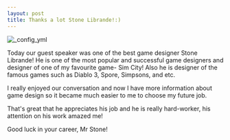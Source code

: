 ```yaml
---
layout: post
title: Thanks a lot Stone Librande!:)
---
```

![_config_yml](https://i.ytimg.com/vi/jRF39WiTNl0/maxresdefault.jpg)

Today our guest speaker was one of the best game designer Stone Librande! He is one of the most popular and successful game designers and designer of one of my favourite game- Sim City! Also he is designer of the famous games such as Diablo 3, Spore, Simpsons, and etc.

I really enjoyed our conversation and now I have more information about game design so it became much easier to me to choose my future job.

That's great that he appreciates his job and he is really hard-worker, his attention on his work amazed me! 

Good luck in your career, Mr Stone!
